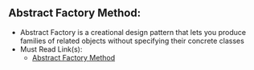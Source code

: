 Abstract Factory Method:
-----------------------
+	Abstract Factory is a creational design pattern that lets you produce families of related objects without specifying their concrete classes
+	Must Read Link(s):
	+	[Abstract Factory Method](https://refactoring.guru/design-patterns/abstract-factory)